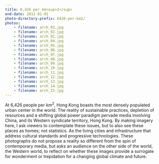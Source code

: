 ```yaml
---
title: 6,426 per km<sup>2</sup>
end-date: 2011-01-01
photo-directory-prefix: 6426-per-km2/
photos:
    - filename: arch_03.jpg
    - filename: arch_02.jpg
    - filename: arch_01.jpg
    - filename: arch_04.jpg
    - filename: arch_05.jpg
    - filename: arch_06.jpg
    - filename: arch_07.jpg
    - filename: arch_08.jpg
    - filename: arch_09.jpg
    - filename: arch_10.jpg
    - filename: arch_11.jpg
    - filename: arch_12.jpg
    - filename: arch_13.jpg
    - filename: arch_14.jpg
    - filename: arch_15.jpg
---
```


At 6,426 people per km<sup>2</sup>, Hong Kong boasts the most densely populated urban center in the world. The reality of sustainable practices, depletion of resources and a shifting global power paradigm pervade media involving China, and its Western syndicate territory, Hong Kong. By making imagery here, I ask viewers to contemplate these issues, but to also see these places as homes; not statistics. As the living cities and infrastructure that address cultural standards and progressive technologies. These photographs do not propose a reality so different from the spin of contemporary media, but asks an audience on the other side of the world, the Western world, to reflect on whether these images provide a surrogate for wonderment or trepidation for a changing global climate and future.
